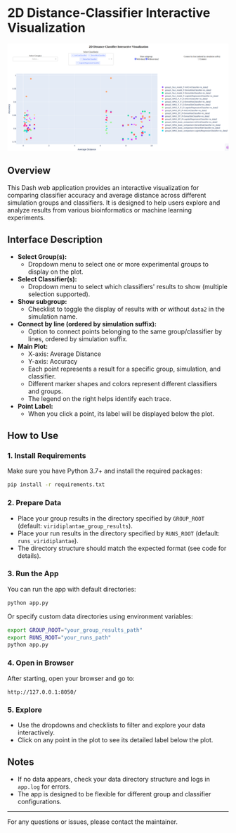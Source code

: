 # 2D Distance-Classifier Interactive Visualization

![App Interface](image.png)

## Overview
This Dash web application provides an interactive visualization for comparing classifier accuracy and average distance across different simulation groups and classifiers. It is designed to help users explore and analyze results from various bioinformatics or machine learning experiments.

## Interface Description
- **Select Group(s):**
  - Dropdown menu to select one or more experimental groups to display on the plot.
- **Select Classifier(s):**
  - Dropdown menu to select which classifiers' results to show (multiple selection supported).
- **Show subgroup:**
  - Checklist to toggle the display of results with or without `data2` in the simulation name.
- **Connect by line (ordered by simulation suffix):**
  - Option to connect points belonging to the same group/classifier by lines, ordered by simulation suffix.
- **Main Plot:**
  - X-axis: Average Distance
  - Y-axis: Accuracy
  - Each point represents a result for a specific group, simulation, and classifier.
  - Different marker shapes and colors represent different classifiers and groups.
  - The legend on the right helps identify each trace.
- **Point Label:**
  - When you click a point, its label will be displayed below the plot.

## How to Use

### 1. Install Requirements
Make sure you have Python 3.7+ and install the required packages:
```bash
pip install -r requirements.txt
```

### 2. Prepare Data
- Place your group results in the directory specified by `GROUP_ROOT` (default: `viridiplantae_group_results`).
- Place your run results in the directory specified by `RUNS_ROOT` (default: `runs_viridiplantae`).
- The directory structure should match the expected format (see code for details).

### 3. Run the App
You can run the app with default directories:
```bash
python app.py
```
Or specify custom data directories using environment variables:
```bash
export GROUP_ROOT="your_group_results_path"
export RUNS_ROOT="your_runs_path"
python app.py
```

### 4. Open in Browser
After starting, open your browser and go to:
```
http://127.0.0.1:8050/
```

### 5. Explore
- Use the dropdowns and checklists to filter and explore your data interactively.
- Click on any point in the plot to see its detailed label below the plot.

## Notes
- If no data appears, check your data directory structure and logs in `app.log` for errors.
- The app is designed to be flexible for different group and classifier configurations.

---
For any questions or issues, please contact the maintainer. 